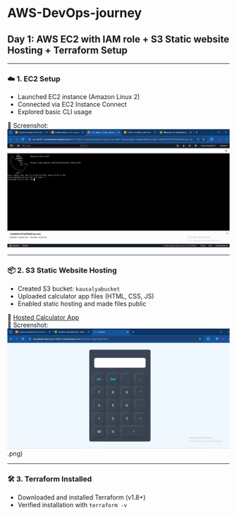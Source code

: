 # AWS-DevOps-journey

## Day 1: AWS EC2 with IAM role + S3 Static website Hosting + Terraform Setup

---

### ☁️ 1. EC2 Setup

- Launched EC2 instance (Amazon Linux 2)
- Connected via EC2 Instance Connect
- Explored basic CLI usage

📸 Screenshot:  
![EC2 Launch](./Day-1/screenshort/ec2-with-IAM-role.png.png)

---

### 📦 2. S3 Static Website Hosting

- Created S3 bucket: `kausalyabucket`
- Uploaded calculator app files (HTML, CSS, JS)
- Enabled static hosting and made files public

🔗 [Hosted Calculator App](http://kausalyabucket.s3-website.eu-north-1.amazonaws.com)  
📸 Screenshot:  
![S3 Static Hosting](./Day-1/screenshort/s3-static-hosted-calculator.png.png).png)

---

### 🛠️ 3. Terraform Installed

- Downloaded and installed Terraform (v1.8+)
- Verified installation with `terraform -v`
